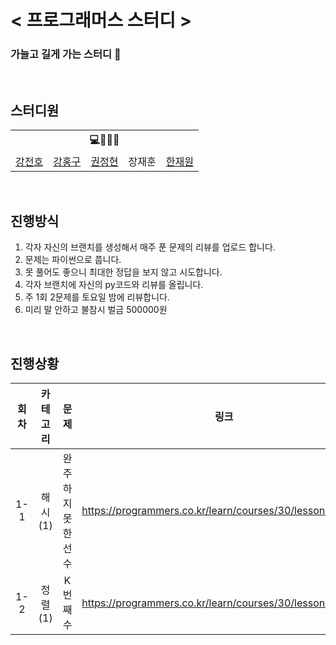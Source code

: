 # < 프로그래머스 스터디 >

### 가늘고 길게 가는 스터디 🤯

<br>

## 스터디원

<table>
    <tr>
        <th colspan=5>💻🙎‍♂️📒</th>
    </tr>
    <tr>
        <td><a href='https://github.com/jeonbar2'>강전호</a></td>
        <td><a href='https://github.com/hon99oo'>강홍구</a></td>
        <td><a href='https://github.com/jeonghyun96'>권정현</a></td>
        <td>장재훈</td>
        <td><a href='https://github.com/hanjo8813'>한재원</a></td>
    </tr>
</table>

<br>

## 진행방식

1. 각자 자신의 브랜치를 생성해서 매주 푼 문제의 리뷰를 업로드 합니다.
2. 문제는 파이썬으로 풉니다.
3. 못 풀어도 좋으니 최대한 정답을 보지 않고 시도합니다.
4. 각자 브랜치에 자신의 py코드와 리뷰를 올립니다.
5. 주 1회 2문제를 토요일 밤에 리뷰합니다.
6. 미리 말 안하고 불참시 벌금 500000원

<br>

## 진행상황

|회차|카테고리|문제|링크|
|:--:|:--:|:--:|:--:|
|1-1|해시(1)|완주하지 못한 선수|https://programmers.co.kr/learn/courses/30/lessons/42576|
|1-2|정렬(1)|K번째수|https://programmers.co.kr/learn/courses/30/lessons/42748|